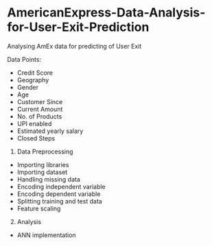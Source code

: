 # AmericanExpress-Data-Analysis-for-User-Exit-Prediction
Analysing AmEx data for predicting of User Exit

Data Points: 
-	Credit Score
-	Geography
-	Gender
-	Age
-	Customer Since
-	Current Amount
-	No. of Products
-	UPI enabled
-	Estimated yearly salary
-	Closed
Steps
1.	Data Preprocessing
-	Importing libraries
-	Importing dataset
-	Handling missing data
-	Encoding independent variable
-	Encoding dependent variable
-	Splitting training and test data
-	Feature scaling
2.	Analysis
-	ANN implementation

